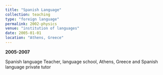 ```yaml
---
title: "Spanish Language"
collection: teaching
type: "foreign language"
permalink: 2002-physics
venue: "institution of languages"
date: 2005-01-01
location: "Athens, Greece"
---
```

**2005-2007**

Spanish language Teacher, language school, Athens, Greece
and Spanish language private tutor
